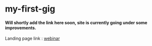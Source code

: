 # my-first-gig
<h4>Will shortly add the link here soon, site is currently going under some improvements.</h4>
Landing page link : <a href = "https://rohitsoni-webinar.netlify.app" target = "_blank" >webinar</a>
